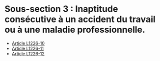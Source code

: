 # Sous-section 3 : Inaptitude consécutive à un accident du travail ou à une maladie professionnelle.

* [Article L1226-10](./LEGIARTI000025579028.md)
* [Article L1226-11](./LEGIARTI000006900978.md)
* [Article L1226-12](./LEGIARTI000031086870.md)
